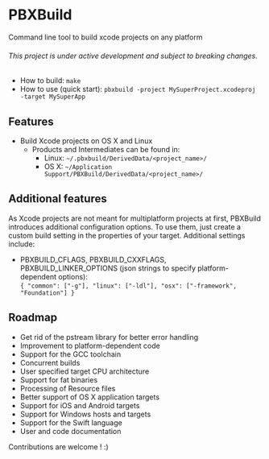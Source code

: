 # PBXBuild
Command line tool to build xcode projects on any platform

###### This project is under active development and subject to breaking changes.

* How to build: `make`
* How to use (quick start): `pbxbuild -project MySuperProject.xcodeproj -target MySuperApp`

## Features

- Build Xcode projects on OS X and Linux
	- Products and Intermediates can be found in:
		- Linux: `~/.pbxbuild/DerivedData/<project_name>/`
		- OS X: `~/Application Support/PBXBuild/DerivedData/<project_name>/`

## Additional features

As Xcode projects are not meant for multiplatform projects at first, PBXBuild introduces additional configuration options.
To use them, just create a custom build setting in the properties of your target. Additional settings include:

- PBXBUILD_CFLAGS, PBXBUILD_CXXFLAGS, PBXBUILD_LINKER_OPTIONS (json strings to specify platform-dependent options):  
	`{ "common": ["-g"], "linux": ["-ldl"], "osx": ["-framework", "Foundation"] }`

## Roadmap

- Get rid of the pstream library for better error handling
- Improvement to platform-dependent code
- Support for the GCC toolchain
- Concurrent builds
- User specified target CPU architecture
- Support for fat binaries
- Processing of Resource files
- Better support of OS X application targets
- Support for iOS and Android targets
- Support for Windows hosts and targets
- Support for the Swift language
- User and code documentation

Contributions are welcome ! :)
